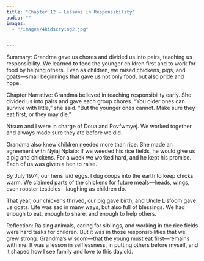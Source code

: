 ```yaml
---
title: "Chapter 12 — Lessons in Responsibility"
audio: ""
images:
  - "/images/4kidscrying2.jpg"


---
```

Summary:
Grandma gave us chores and divided us into pairs, teaching us responsibility. We learned to feed the younger children first and to work for food by helping others. Even as children, we raised chickens, pigs, and goats—small beginnings that gave us not only food, but also pride and hope.

Chapter Narrative: Grandma believed in teaching responsibility early. She divided us into pairs and gave each group chores.
“You older ones can survive with little,” she said. “But the younger ones cannot. Make sure they eat first, or they may die.”

Ntsum and I were in charge of Doua and Povfwmyej. We worked together and always made sure they ate before we did.

Grandma also knew children needed more than rice. She made an agreement with Nyiaj Nplaib: if we weeded his rice fields, he would give us a pig and chickens. For a week we worked hard, and he kept his promise. Each of us was given a hen to raise.

By July 1974, our hens laid eggs. I dug coops into the earth to keep chicks warm. We claimed parts of the chickens for future meals—heads, wings, even rooster testicles—laughing as children do.

That year, our chickens thrived, our pig gave birth, and Uncle Lisfoom gave us goats. Life was sad in many ways, but also full of blessings. We had enough to eat, enough to share, and enough to help others.

Reflection:
Raising animals, caring for siblings, and working in the rice fields were hard tasks for children. But it was in those responsibilities that we grew strong. Grandma’s wisdom—that the young must eat first—remains with me. It was a lesson in selflessness, in putting others before myself, and it shaped how I see family and love to this day.old.